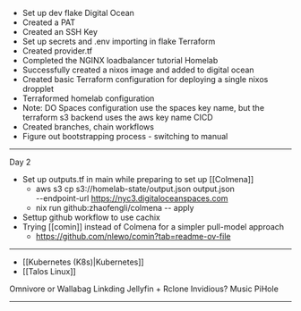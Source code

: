 - Set up dev flake
Digital Ocean
- Created a PAT
- Created an SSH Key 
- Set up secrets and .env importing in flake
Terraform
- Created provider.tf
- Completed the NGINX loadbalancer tutorial
Homelab
- Successfully created a nixos image and added to digital ocean
- Created basic Terraform configuration for deploying a single nixos dropplet
- Terraformed homelab configuration 
- Note: DO Spaces configuration use the spaces key name, but the terraform s3 backend uses the aws key name
CICD
- Created branches, chain workflows
- Figure out bootstrapping process - switching to manual 

---

Day 2
- Set up outputs.tf in main while preparing to set up [[Colmena]]
	- aws s3 cp s3://homelab-state/output.json output.json \
  --endpoint-url https://nyc3.digitaloceanspaces.com
	- nix run github:zhaofengli/colmena -- apply
- Settup github workflow to use cachix
- Trying [[comin]] instead of Colmena for a simpler pull-model approach
	-   https://github.com/nlewo/comin?tab=readme-ov-file

---

- [[Kubernetes (K8s)|Kubernetes]] 
- [[Talos Linux]]

Omnivore or Wallabag
Linkding
Jellyfin + Rclone
Invidious? 
Music
PiHole 

---

